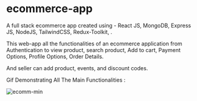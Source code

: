 # ecommerce-app

A full stack ecommerce app created using - React JS, MongoDB, Express JS, NodeJS, TailwindCSS, Redux-Toolkit, .

This web-app all the functionalities of an ecommerce application from Authentication to view product, search product, Add to cart, Payment Options, Profile Options, Order Details.

And seller can add product, events, and discount codes.

Gif Demonstrating All The Main Functionalities :

![ecomm-min](https://github.com/Bhupesh1x/ecommerce-app-updated/assets/78196557/447253a6-6709-48a0-8f82-a7755a7f8edd)
